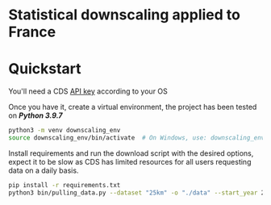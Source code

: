 # Statistical downscaling applied to France

# Quickstart 

You'll need a CDS [API key](https://cds.climate.copernicus.eu/how-to-api) according to your OS

Once you have it, create a virtual environment, the project has been tested on **_Python 3.9.7_**
```bash
python3 -m venv downscaling_env
source downscaling_env/bin/activate  # On Windows, use: downscaling_env\Scripts\activate
```

Install requirements and run the download script with the desired options, expect it to be slow as CDS has limited resources for all users requesting data on a daily basis.
```bash
pip install -r requirements.txt
python3 bin/pulling_data.py --dataset "25km" -o "./data" --start_year 2000 --end_year 2001
```